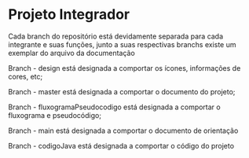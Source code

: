 # Projeto Integrador
Cada branch do repositório está devidamente separada para cada integrante e suas funções, junto a suas respectivas branchs existe um exemplar do arquivo da documentação

Branch - design está designada a comportar os ícones, informações de cores, etc;

Branch - master está designada a comportar o documento do projeto;

Branch - fluxogramaPseudocodigo está designada a comportar o fluxograma e pseudocódigo;

Branch - main está designada a comportar o documento de orientação 

Branch - codigoJava está designada a comportar o código do projeto
